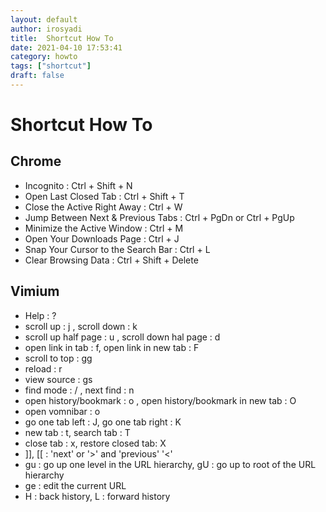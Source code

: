 ```yaml
---
layout: default
author: irosyadi
title:  Shortcut How To
date: 2021-04-10 17:53:41
category: howto
tags: ["shortcut"]
draft: false
---
```


# Shortcut How To

## Chrome
- Incognito : Ctrl + Shift + N
- Open Last Closed Tab : Ctrl + Shift + T
- Close the Active Right Away : Ctrl + W
- Jump Between Next & Previous Tabs : Ctrl + PgDn or Ctrl + PgUp
- Minimize the Active Window : Ctrl + M
- Open Your Downloads Page : Ctrl + J
- Snap Your Cursor to the Search Bar : Ctrl + L
- Clear Browsing Data : Ctrl + Shift + Delete

## Vimium
- Help : ?
- scroll up : j , scroll down : k
- scroll up half page : u , scroll down hal page : d
- open link in tab : f, open link in new tab : F
- scroll to top : gg
- reload : r
- view source : gs
- find mode : / , next find : n
- open history/bookmark : o , open history/bookmark in new tab : O
- open vomnibar : o
- go one tab left : J,  go one tab right : K
- new tab : t, search tab : T
- close tab : x, restore closed tab: X
- ]], [[  : 'next' or '>' and 'previous' '<'
- gu : go up one level in the URL hierarchy, gU : go up to root of the URL hierarchy
- ge : edit the current URL
- H : back history, L : forward history